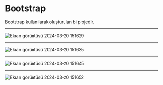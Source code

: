 <h1> Bootstrap </h1>
<p> Bootstrap kullanılarak oluşturulan bi projedir.</p>


<hr>

![Ekran görüntüsü 2024-03-20 151629](https://github.com/yilancifurkan1/Bootstrap-dev/assets/112757763/31c29185-3249-4324-aa8b-7085a947d34e)

<hr>

![Ekran görüntüsü 2024-03-20 151635](https://github.com/yilancifurkan1/Bootstrap-dev/assets/112757763/ed87538c-2e17-4207-b73c-323d8ee44c73)

<hr>

![Ekran görüntüsü 2024-03-20 151645](https://github.com/yilancifurkan1/Bootstrap-dev/assets/112757763/5e8fb28f-c0c8-40a3-ad31-7ac4cc9dbc44)


<hr>

![Ekran görüntüsü 2024-03-20 151652](https://github.com/yilancifurkan1/Bootstrap-dev/assets/112757763/0996a61d-8061-496c-9341-e076cfc979b1)

